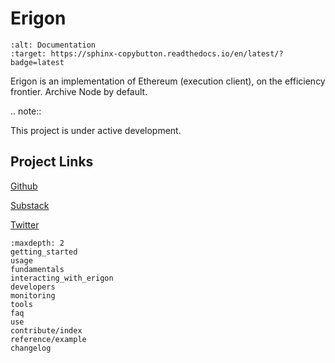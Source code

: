 # Erigon

```{image} https://readthedocs.org/projects/sphinx-copybutton/badge/?version=latest
:alt: Documentation
:target: https://sphinx-copybutton.readthedocs.io/en/latest/?badge=latest
```

Erigon is an implementation of Ethereum (execution client), on the efficiency frontier. Archive Node by default.

.. note::

   This project is under active development.

## Project Links

[Github](https://github.com/ledgerwatch/erigon)

[Substack](https://erigon.substack.com)

[Twitter](https://twitter.com/ErigonEth)

```{toctree}
:maxdepth: 2
getting_started
usage
fundamentals
interacting_with_erigon
developers
monitoring
tools
faq
use
contribute/index
reference/example
changelog
```